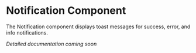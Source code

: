 # Notification Component

The Notification component displays toast messages for success, error, and info notifications.

*Detailed documentation coming soon*